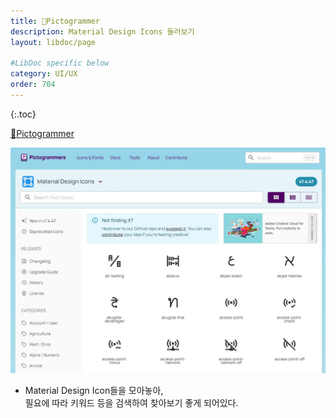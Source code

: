 ```yaml
---
title: 🔗Pictogrammer
description: Material Design Icons 둘러보기
layout: libdoc/page

#LibDoc specific below
category: UI/UX
order: 704
---
```

{:.toc}

[🔗Pictogrammer](https://pictogrammers.com/library/mdi/)

![](/assets/docs/700_Uiux/704/1.webp)

* Material Design Icon들을 모아놓아,<br/>
필요에 따라 키워드 등을 검색하여 찾아보기 좋게 되어있다.